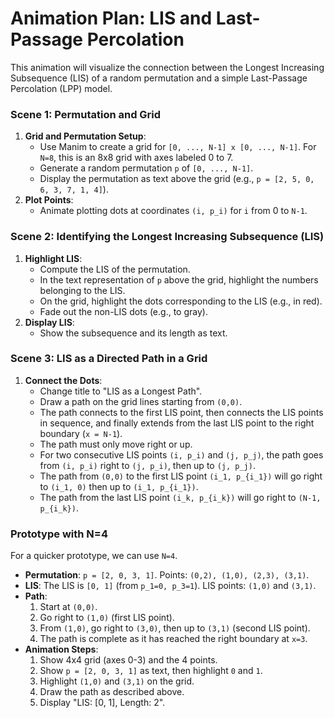 # Animation Plan: LIS and Last-Passage Percolation

This animation will visualize the connection between the Longest Increasing Subsequence (LIS) of a random permutation and a simple Last-Passage Percolation (LPP) model.

### Scene 1: Permutation and Grid

1.  **Grid and Permutation Setup**:
    *   Use Manim to create a grid for `[0, ..., N-1] x [0, ..., N-1]`. For `N=8`, this is an 8x8 grid with axes labeled 0 to 7.
    *   Generate a random permutation `p` of `[0, ..., N-1]`.
    *   Display the permutation as text above the grid (e.g., `p = [2, 5, 0, 6, 3, 7, 1, 4]`).
2.  **Plot Points**:
    *   Animate plotting dots at coordinates `(i, p_i)` for `i` from 0 to `N-1`.

### Scene 2: Identifying the Longest Increasing Subsequence (LIS)

1.  **Highlight LIS**:
    *   Compute the LIS of the permutation.
    *   In the text representation of `p` above the grid, highlight the numbers belonging to the LIS.
    *   On the grid, highlight the dots corresponding to the LIS (e.g., in red).
    *   Fade out the non-LIS dots (e.g., to gray).
2.  **Display LIS**:
    *   Show the subsequence and its length as text.

### Scene 3: LIS as a Directed Path in a Grid

1.  **Connect the Dots**:
    *   Change title to "LIS as a Longest Path".
    *   Draw a path on the grid lines starting from `(0,0)`.
    *   The path connects to the first LIS point, then connects the LIS points in sequence, and finally extends from the last LIS point to the right boundary (`x = N-1`).
    *   The path must only move right or up.
    *   For two consecutive LIS points `(i, p_i)` and `(j, p_j)`, the path goes from `(i, p_i)` right to `(j, p_i)`, then up to `(j, p_j)`.
    *   The path from `(0,0)` to the first LIS point `(i_1, p_{i_1})` will go right to `(i_1, 0)` then up to `(i_1, p_{i_1})`.
    *   The path from the last LIS point `(i_k, p_{i_k})` will go right to `(N-1, p_{i_k})`.

### Prototype with N=4

For a quicker prototype, we can use `N=4`.

*   **Permutation**: `p = [2, 0, 3, 1]`. Points: `(0,2), (1,0), (2,3), (3,1)`.
*   **LIS**: The LIS is `[0, 1]` (from `p_1=0, p_3=1`). LIS points: `(1,0)` and `(3,1)`.
*   **Path**:
    1.  Start at `(0,0)`.
    2.  Go right to `(1,0)` (first LIS point).
    3.  From `(1,0)`, go right to `(3,0)`, then up to `(3,1)` (second LIS point).
    4.  The path is complete as it has reached the right boundary at `x=3`.
*   **Animation Steps**:
    1.  Show 4x4 grid (axes 0-3) and the 4 points.
    2.  Show `p = [2, 0, 3, 1]` as text, then highlight `0` and `1`.
    3.  Highlight `(1,0)` and `(3,1)` on the grid.
    4.  Draw the path as described above.
    5.  Display "LIS: [0, 1], Length: 2".

